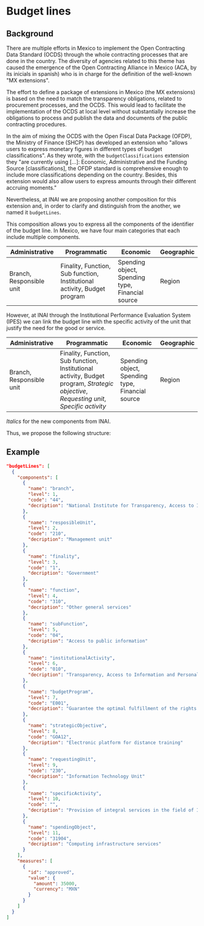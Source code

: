 # Budget lines

## Background

There are multiple efforts in Mexico to implement the Open Contracting Data Standard (OCDS) through the whole contracting processes that are done in the country. The diversity of agencies related to this theme has caused the emergence of the Open Contracting Alliance in Mexico (ACA, by its inicials in spanish) who is in charge for the definition of the well-known "MX extensions".

The effort to define a package of extensions in Mexico (the MX extensions) is based on the need to match the transparency obligations, related to procurement processes, and the OCDS. This would lead to facilitate the implementation of the OCDS at local level without substantially increase the obligations to process and publish the data and documents of the public contracting procedures.

In the aim of mixing the OCDS with the Open Fiscal Data Package (OFDP), the Ministry of Finance (SHCP) has developed an extension who "allows users to express monetary figures in different types of budget classifications". As they wrote, with the `budgetClassifications` extension they "are currently using [...]: Economic, Administrative and the Funding Source [classifications], the OFDP standard is comprehensive enough to include more classifications depending on the country. Besides, this extension would also allow users to express amounts through their different accruing moments."

Nevertheless, at INAI we are proposing another composition for this extension and, in order to clarify and distinguish from the another, we named it `budgetLines`.

This composition allows you to express all the components of the identifier of the budget line. In Mexico, we have four main categories that each include multiple components.

**Administrative** | **Programmatic** | **Economic** | **Geographic** 
--|--|--|--
Branch, Responsible unit | Finality, Function, Sub function, Institutional activity, Budget program | Spending object, Spending type, Financial source | Region

However, at INAI through the Institutional Performance Evaluation System (IPES) we can link the budget line with the specific activity of the unit that justify the need for the good or service.

**Administrative** | **Programmatic** | **Economic** | **Geographic** 
--|--|--|--
Branch, Responsible unit | Finality, Function, Sub function, Institutional activity, Budget program, *Strategic objective*, *Requesting unit*, *Specific activity* | Spending object, Spending type, Financial source | Region

*Italics* for the new components from INAI.

Thus, we propose the following structure:

## Example

```json
"budgetLines": [
  {
    "components": [
      {
        "name": "branch",
        "level": 1,
        "code": "44",
        "decription": "National Institute for Transparency, Access to Information and Personal Data Protection"
      },
      {
        "name": "resposibleUnit",
        "level": 2,
        "code": "210",
        "decription": "Management unit"
      },
      {
        "name": "finality",
        "level": 3,
        "code": "1",
        "decription": "Government"
      },
      {
        "name": "function",
        "level": 4,
        "code": "310",
        "decription": "Other general services"
      },
      {
        "name": "subFunction",
        "level": 5,
        "code": "04",
        "decription": "Access to public information"
      },
      {
        "name": "institutionalActivity",
        "level": 6,
        "code": "010",
        "decription": "Transparency, Access to Information and Personal Data Protection"
      },
      {
        "name": "budgetProgram",
        "level": 7,
        "code": "E001",
        "decription": "Guarantee the optimal fulfillment of the rights of access to information and personal data protection"
      },
      {
        "name": "strategicObjective",
        "level": 8,
        "code": "GOA12",
        "decription": "Electronic platform for distance training"
      },
      {
        "name": "requestingUnit",
        "level": 9,
        "code": "230",
        "decription": "Information Technology Unit"
      },
      {
        "name": "specificActivity",
        "level": 10,
        "code": "",
        "decription": "Provision of integral services in the field of ICT"
      },
      {
        "name": "spendingObject",
        "level": 11,
        "code": "31904",
        "decription": "Computing infrastructure services"
      }
    ],
    "measures": [
      {
        "id": "approved",
        "value": {
          "amount": 35000,
          "currency": "MXN"
        }
      }
    ]
  }
]
```
